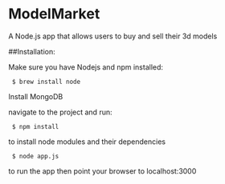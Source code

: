 ModelMarket
===========

A Node.js app that allows users to buy and sell their 3d models

##Installation:

Make sure you have Nodejs and npm installed: 

<code> $ brew install node</code>

Install MongoDB


navigate to the project and run:

<code>    $ npm install</code>

to install node modules and their dependencies

<code>    $ node app.js</code>

to run the app then point your browser to localhost:3000
